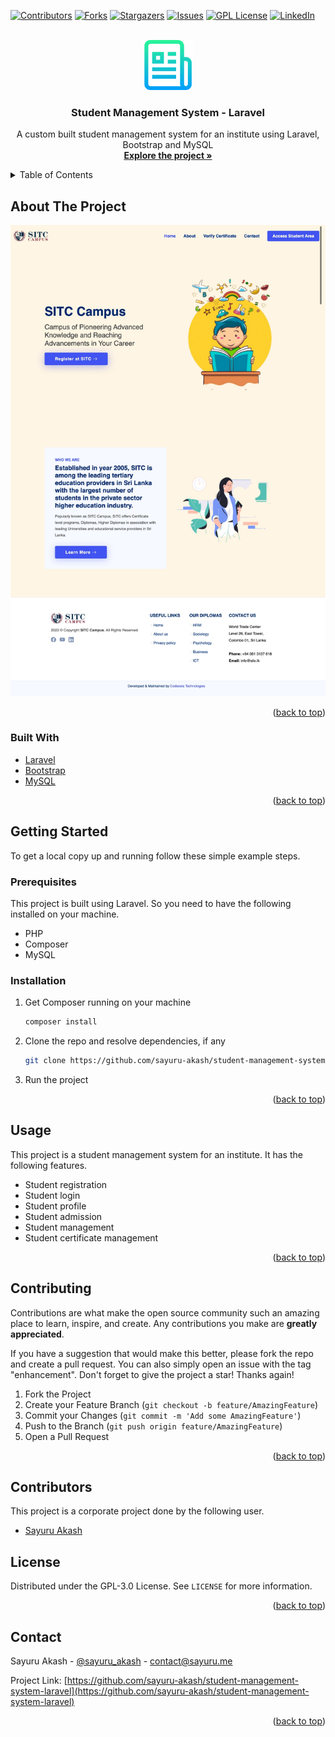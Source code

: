 <div id="top"></div>

[![Contributors][contributors-shield]][contributors-url]
[![Forks][forks-shield]][forks-url]
[![Stargazers][stars-shield]][stars-url]
[![Issues][issues-shield]][issues-url]
[![GPL License][license-shield]][license-url]
[![LinkedIn][linkedin-shield]][linkedin-url]



<!-- PROJECT LOGO -->
<br />
<div align="center">
  <a href="https://github.com/sayuru-akash/student-management-system-laravel">
    <img src="images/logo.png" alt="Logo" width="80" height="80">
  </a>

<h3 align="center">Student Management System - Laravel</h3>

  <p align="center">
    A custom built student management system for an institute using Laravel, Bootstrap and MySQL
    <br />
    <a href="https://github.com/sayuru-akash/student-management-system-laravel"><strong>Explore the project »</strong></a>
    <br />
  </p>
</div>



<!-- TABLE OF CONTENTS -->
<details>
  <summary>Table of Contents</summary>
  <ol>
    <li>
      <a href="#about-the-project">About The Project</a>
      <ul>
        <li><a href="#built-with">Built With</a></li>
      </ul>
    </li>
    <li>
      <a href="#getting-started">Getting Started</a>
      <ul>
        <li><a href="#prerequisites">Prerequisites</a></li>
        <li><a href="#installation">Installation</a></li>
      </ul>
    </li>
    <li><a href="#usage">Usage</a></li>
    <li><a href="#contributing">Contributing</a></li>
    <li><a href="#contributors">Contributors</a></li>
    <li><a href="#license">License</a></li>
    <li><a href="#contact">Contact</a></li>
  </ol>
</details>



<!-- ABOUT THE PROJECT -->
## About The Project

[![Product Name Screen Shot][product-screenshot]](https://github.com/sayuru-akash/student-management-system-laravel)

<p align="right">(<a href="#top">back to top</a>)</p>



### Built With

* [Laravel](https://laravel.com/)
* [Bootstrap](https://getbootstrap.com)
* [MySQL](https://www.mysql.com/)

<p align="right">(<a href="#top">back to top</a>)</p>



<!-- GETTING STARTED -->
## Getting Started

To get a local copy up and running follow these simple example steps.

### Prerequisites

This project is built using Laravel. So you need to have the following installed on your machine.
* PHP
* Composer
* MySQL

### Installation

1. Get Composer running on your machine
   ```sh
   composer install
   ```
2. Clone the repo and resolve dependencies, if any
   ```sh
   git clone https://github.com/sayuru-akash/student-management-system-laravel.git
   ```
3. Run the project


<p align="right">(<a href="#top">back to top</a>)</p>



<!-- USAGE EXAMPLES -->
## Usage

This project is a student management system for an institute. It has the following features.
* Student registration
* Student login
* Student profile
* Student admission
* Student management
* Student certificate management

<p align="right">(<a href="#top">back to top</a>)</p>




<!-- CONTRIBUTING -->
## Contributing

Contributions are what make the open source community such an amazing place to learn, inspire, and create. Any contributions you make are **greatly appreciated**.

If you have a suggestion that would make this better, please fork the repo and create a pull request. You can also simply open an issue with the tag "enhancement".
Don't forget to give the project a star! Thanks again!

1. Fork the Project
2. Create your Feature Branch (`git checkout -b feature/AmazingFeature`)
3. Commit your Changes (`git commit -m 'Add some AmazingFeature'`)
4. Push to the Branch (`git push origin feature/AmazingFeature`)
5. Open a Pull Request

<p align="right">(<a href="#top">back to top</a>)</p>


<!-- CONTRIBUTORS -->
## Contributors

This project is a corporate project done by the following user.
* [Sayuru Akash](https://github.com/sayuru-akash/)

<!-- LICENSE -->
## License

Distributed under the GPL-3.0 License. See `LICENSE` for more information.

<p align="right">(<a href="#top">back to top</a>)</p>



<!-- CONTACT -->
## Contact

Sayuru Akash - [@sayuru_akash](https://twitter.com/sayuru_akash) - contact@sayuru.me

Project Link: [https://github.com/sayuru-akash/student-management-system-laravel](https://github.com/sayuru-akash/student-management-system-laravel)

<p align="right">(<a href="#top">back to top</a>)</p>



<!-- MARKDOWN LINKS & IMAGES -->
<!-- https://www.markdownguide.org/basic-syntax/#reference-style-links -->
[contributors-shield]: https://img.shields.io/github/contributors/sayuru-akash/student-management-system-laravel.svg?style=for-the-badge
[contributors-url]: https://github.com/sayuru-akash/student-management-system-laravel/graphs/contributors
[forks-shield]: https://img.shields.io/github/forks/sayuru-akash/student-management-system-laravel.svg?style=for-the-badge
[forks-url]: https://github.com/sayuru-akash/student-management-system-laravel/network/members
[stars-shield]: https://img.shields.io/github/stars/sayuru-akash/student-management-system-laravel.svg?style=for-the-badge
[stars-url]: https://github.com/sayuru-akash/student-management-system-laravel/stargazers
[issues-shield]: https://img.shields.io/github/issues/sayuru-akash/student-management-system-laravel.svg?style=for-the-badge
[issues-url]: https://github.com/sayuru-akash/student-management-system-laravel/issues
[license-shield]: https://img.shields.io/github/license/sayuru-akash/student-management-system-laravel.svg?style=for-the-badge
[license-url]: https://github.com/sayuru-akash/student-management-system-laravel/blob/main/LICENSE
[linkedin-shield]: https://img.shields.io/badge/-LinkedIn-black.svg?style=for-the-badge&logo=linkedin&colorB=555
[linkedin-url]: https://linkedin.com/in/sayuruakash
[product-screenshot]: images/screenshot.jpeg


